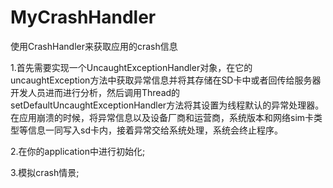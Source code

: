 # MyCrashHandler
使用CrashHandler来获取应用的crash信息

1.首先需要实现一个UncaughtExceptionHandler对象，在它的uncaughtException方法中获取异常信息并将其存储在SD卡中或者回传给服务器开发人员进而进行分析，然后调用Thread的setDefaultUncaughtExceptionHandler方法将其设置为线程默认的异常处理器。
  在应用崩溃的时候，将异常信息以及设备厂商和运营商，系统版本和网络sim卡类型等信息一同写入sd卡内，接着异常交给系统处理，系统会终止程序。

2.在你的application中进行初始化;

3.模拟crash情景;

